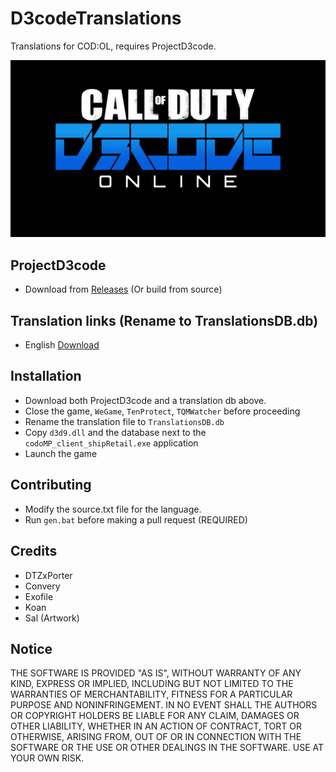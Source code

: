 # D3codeTranslations
Translations for COD:OL, requires ProjectD3code.

![Logo](assets/gfx.jpg)

## ProjectD3code
- Download from [Releases](https://github.com/dtzxporter/ProjectD3code/releases) (Or build from source)

## Translation links (Rename to TranslationsDB.db)
- English [Download](https://github.com/dtzxporter/ProjectD3code/raw/master/en/en_source.db)

## Installation
- Download both ProjectD3code and a translation db above.
- Close the game, `WeGame`, `TenProtect`, `TQMWatcher` before proceeding
- Rename the translation file to `TranslationsDB.db`
- Copy `d3d9.dll` and the database next to the `codoMP_client_shipRetail.exe` application
- Launch the game

## Contributing
- Modify the source.txt file for the language.
- Run `gen.bat` before making a pull request (REQUIRED)

## Credits
- DTZxPorter
- Convery
- Exofile
- Koan
- Sal (Artwork)

## Notice
THE SOFTWARE IS PROVIDED "AS IS", WITHOUT WARRANTY OF ANY KIND, EXPRESS OR IMPLIED, INCLUDING BUT NOT LIMITED TO THE WARRANTIES OF MERCHANTABILITY, FITNESS FOR A PARTICULAR PURPOSE AND NONINFRINGEMENT. IN NO EVENT SHALL THE AUTHORS OR COPYRIGHT HOLDERS BE LIABLE FOR ANY CLAIM, DAMAGES OR OTHER LIABILITY, WHETHER IN AN ACTION OF CONTRACT, TORT OR OTHERWISE, ARISING FROM, OUT OF OR IN CONNECTION WITH THE SOFTWARE OR THE USE OR OTHER DEALINGS IN THE SOFTWARE. USE AT YOUR OWN RISK.